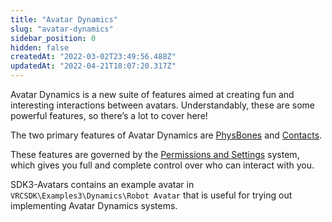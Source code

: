 ```yaml
---
title: "Avatar Dynamics"
slug: "avatar-dynamics"
sidebar_position: 0
hidden: false
createdAt: "2022-03-02T23:49:56.488Z"
updatedAt: "2022-04-21T18:07:20.317Z"
---
```

Avatar Dynamics is a new suite of features aimed at creating fun and interesting interactions between avatars. Understandably, these are some powerful features, so there’s a lot to cover here!

The two primary features of Avatar Dynamics are [PhysBones](/avatars/avatar-dynamics/physbones) and [Contacts](/avatars/avatar-dynamics/contacts).

These features are governed by the [Permissions and Settings](https://docs.vrchat.com/docs/permissions-and-settings) system, which gives you full and complete control over who can interact with you.

SDK3-Avatars contains an example avatar in `VRCSDK\Examples3\Dynamics\Robot Avatar` that is useful for trying out implementing Avatar Dynamics systems.